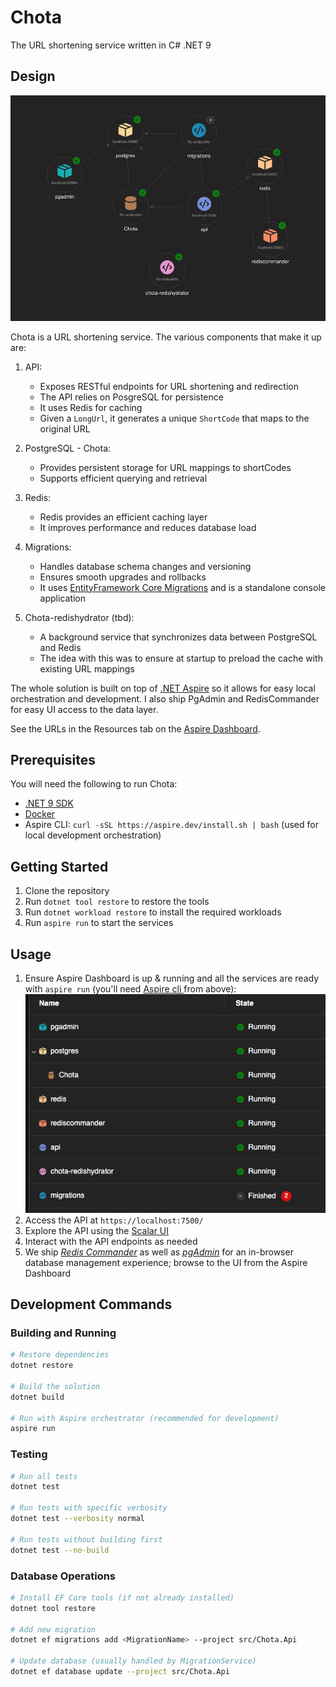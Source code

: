 # Chota

The URL shortening service written in C# .NET 9

## Design

![arch](arch.png)

Chota is a URL shortening service. The various components that make it up are:

1. API:
   - Exposes RESTful endpoints for URL shortening and redirection
   - The API relies on PosgreSQL for persistence
   - It uses Redis for caching
   - Given a `LongUrl`, it generates a unique `ShortCode` that maps to the original URL

2. PostgreSQL - Chota:
   - Provides persistent storage for URL mappings to shortCodes
   - Supports efficient querying and retrieval

3. Redis:
   - Redis provides an efficient caching layer
   - It improves performance and reduces database load

4. Migrations:
   - Handles database schema changes and versioning
   - Ensures smooth upgrades and rollbacks
   - It uses [EntityFramework Core Migrations](https://learn.microsoft.com/en-us/ef/core/managing-schemas/migrations) and is a standalone console application

5. Chota-redishydrator (tbd):
    - A background service that synchronizes data between PostgreSQL and Redis
    - The idea with this was to ensure at startup to preload the cache with existing URL mappings

The whole solution is built on top of [.NET Aspire](https://learn.microsoft.com/en-us/dotnet/aspire/get-started/aspire-overview) so it allows for easy local orchestration and development. I also ship PgAdmin and RedisCommander for easy UI access to the data layer. 

See the URLs in the Resources tab on the [Aspire Dashboard](https://localhost:17024/).

## Prerequisites

You will need the following to run Chota:

- [.NET 9 SDK](https://dotnet.microsoft.com/en-us/download/dotnet)
- [Docker](https://www.docker.com/)
- Aspire CLI: `curl -sSL https://aspire.dev/install.sh | bash` (used for local development orchestration)

## Getting Started

1. Clone the repository
2. Run `dotnet tool restore` to restore the tools
3. Run `dotnet workload restore` to install the required workloads
4. Run `aspire run` to start the services

## Usage

1. Ensure Aspire Dashboard is up & running and all the services are ready with `aspire run` (you'll need [Aspire cli ](https://learn.microsoft.com/en-us/dotnet/aspire/cli/overview) from above):\
  ![running stack](runningStack.png)
2. Access the API at `https://localhost:7500/`
3. Explore the API using the [Scalar UI](https://scalar.com/)
4. Interact with the API endpoints as needed
5. We ship _[Redis Commander](http://localhost:53662/)_ as well as _[pgAdmin](http://localhost:53664/)_ for an in-browser database management experience; browse to the UI from the Aspire Dashboard

## Development Commands

### Building and Running

```bash
# Restore dependencies
dotnet restore

# Build the solution
dotnet build

# Run with Aspire orchestrator (recommended for development)
aspire run
```

### Testing

```bash
# Run all tests
dotnet test

# Run tests with specific verbosity
dotnet test --verbosity normal

# Run tests without building first
dotnet test --no-build
```

### Database Operations

```bash
# Install EF Core tools (if not already installed)
dotnet tool restore

# Add new migration
dotnet ef migrations add <MigrationName> --project src/Chota.Api

# Update database (usually handled by MigrationService)
dotnet ef database update --project src/Chota.Api
```
